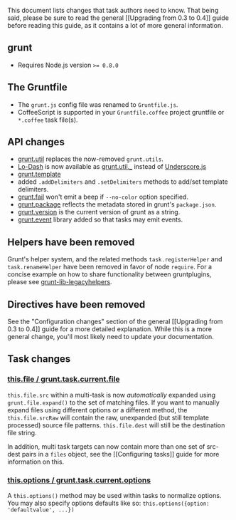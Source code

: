 This document lists changes that task authors need to know. That being said, please be sure to read the general [[Upgrading from 0.3 to 0.4]] guide before reading this guide, as it contains a lot of more general information.

## grunt
* Requires Node.js version `>= 0.8.0`

## The Gruntfile
* The `grunt.js` config file was renamed to `Gruntfile.js`.
* CoffeeScript is supported in your `Gruntfile.coffee` project gruntfile or `*.coffee` task file(s).

## API changes
* [grunt.util](grunt.util) replaces the now-removed `grunt.utils`.
 * [Lo-Dash](http://lodash.com/) is now available as [grunt.util._](grunt.util#wiki-grunt-util-_) instead of [Underscore.js](http://underscorejs.org/)
* [grunt.template](grunt.template)
 * added `.addDelimiters` and `.setDelimiters` methods to add/set template delimiters.
* [grunt.fail](grunt.fail) won't emit a beep if `--no-color` option specified.
* [grunt.package](grunt#wiki-grunt-package) reflects the metadata stored in grunt's `package.json`.
* [grunt.version](grunt#wiki-grunt-version) is the current version of grunt as a string.
* [grunt.event](grunt.event) library added so that tasks may emit events.

## Helpers have been removed
Grunt's helper system, and the related methods `task.registerHelper` and `task.renameHelper` have been removed in favor of node `require`. For a concise example on how to share functionality between gruntplugins, please see [grunt-lib-legacyhelpers](https://github.com/gruntjs/grunt-lib-legacyhelpers).

## Directives have been removed
See the "Configuration changes" section of the general [[Upgrading from 0.3 to 0.4]] guide for a more detailed explanation. While this is a more general change, you'll most likely need to update your documentation.

## Task changes

### [this.file / grunt.task.current.file](grunt.task#wiki-this-file)
`this.file.src` within a multi-task is now _automatically_ expanded using `grunt.file.expand()` to the set of matching files. If you want to manually expand files using different options or a different method, the `this.file.srcRaw` will contain the raw, unexpanded (but still template processed) source file patterns. `this.file.dest` will still be the destination file string.

In addition, multi task targets can now contain more than one set of src-dest pairs in a `files` object, see the [[Configuring tasks]] guide for more information on this.

### [this.options / grunt.task.current.options](grunt.task#wiki-this-options)
A `this.options()` method may be used within tasks to normalize options. You may also specify options defaults like so: `this.options({option: 'defaultvalue', ...})`